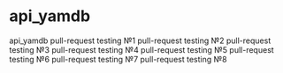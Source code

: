 # api_yamdb
api_yamdb
pull-request testing №1
pull-request testing №2
pull-request testing №3
pull-request testing №4
pull-request testing №5
pull-request testing №6
pull-request testing №7
pull-request testing №8
